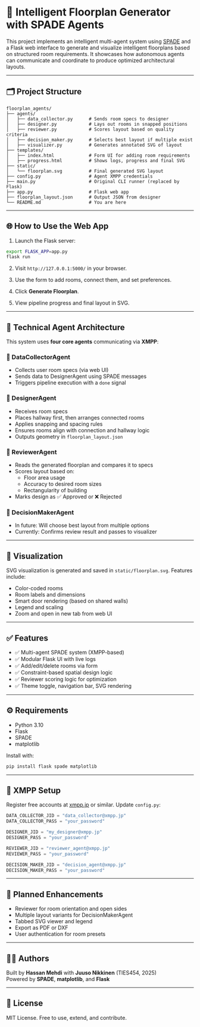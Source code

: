 # 🧠 Intelligent Floorplan Generator with SPADE Agents

This project implements an intelligent multi-agent system using [SPADE](https://spade-mas.readthedocs.io/) and a Flask web interface to generate and visualize intelligent floorplans based on structured room requirements. It showcases how autonomous agents can communicate and coordinate to produce optimized architectural layouts.

---

## 🗂️ Project Structure

```
floorplan_agents/
├── agents/
│   ├── data_collector.py      # Sends room specs to designer
│   ├── designer.py            # Lays out rooms in snapped positions
│   ├── reviewer.py            # Scores layout based on quality criteria
│   ├── decision_maker.py      # Selects best layout if multiple exist
│   ├── visualizer.py          # Generates annotated SVG of layout
├── templates/
│   ├── index.html             # Form UI for adding room requirements
│   ├── progress.html          # Shows logs, progress and final SVG
├── static/
│   └── floorplan.svg          # Final generated SVG layout
├── config.py                  # Agent XMPP credentials
├── main.py                    # Original CLI runner (replaced by Flask)
├── app.py                     # Flask web app
├── floorplan_layout.json      # Output JSON from designer
└── README.md                  # You are here
```

---

## 🌐 How to Use the Web App

1. Launch the Flask server:

```bash
export FLASK_APP=app.py
flask run
```

2. Visit `http://127.0.0.1:5000/` in your browser.

3. Use the form to add rooms, connect them, and set preferences.

4. Click **Generate Floorplan**.

5. View pipeline progress and final layout in SVG.

---

## 🧠 Technical Agent Architecture

This system uses **four core agents** communicating via **XMPP**:

### 🔹 DataCollectorAgent
- Collects user room specs (via web UI)
- Sends data to DesignerAgent using SPADE messages
- Triggers pipeline execution with a `done` signal

### 🔹 DesignerAgent
- Receives room specs
- Places hallway first, then arranges connected rooms
- Applies snapping and spacing rules
- Ensures rooms align with connection and hallway logic
- Outputs geometry in `floorplan_layout.json`

### 🔹 ReviewerAgent
- Reads the generated floorplan and compares it to specs
- Scores layout based on:
  - Floor area usage
  - Accuracy to desired room sizes
  - Rectangularity of building
- Marks design as ✅ Approved or ❌ Rejected

### 🔹 DecisionMakerAgent
- In future: Will choose best layout from multiple options
- Currently: Confirms review result and passes to visualizer

---

## 🎨 Visualization

SVG visualization is generated and saved in `static/floorplan.svg`. Features include:

- Color-coded rooms
- Room labels and dimensions
- Smart door rendering (based on shared walls)
- Legend and scaling
- Zoom and open in new tab from web UI

---

## ✅ Features

- ✅ Multi-agent SPADE system (XMPP-based)
- ✅ Modular Flask UI with live logs
- ✅ Add/edit/delete rooms via form
- ✅ Constraint-based spatial design logic
- ✅ Reviewer scoring logic for optimization
- ✅ Theme toggle, navigation bar, SVG rendering

---

## ⚙️ Requirements

- Python 3.10
- Flask
- SPADE
- matplotlib

Install with:

```bash
pip install flask spade matplotlib
```

---

## 🔐 XMPP Setup

Register free accounts at [xmpp.jp](https://xmpp.jp) or similar. Update `config.py`:

```python
DATA_COLLECTOR_JID = "data_collector@xmpp.jp"
DATA_COLLECTOR_PASS = "your_password"

DESIGNER_JID = "my_designer@xmpp.jp"
DESIGNER_PASS = "your_password"

REVIEWER_JID = "reviewer_agent@xmpp.jp"
REVIEWER_PASS = "your_password"

DECISION_MAKER_JID = "decision_agent@xmpp.jp"
DECISION_MAKER_PASS = "your_password"
```

---

## 🔮 Planned Enhancements

- Reviewer for room orientation and open sides
- Multiple layout variants for DecisionMakerAgent
- Tabbed SVG viewer and legend
- Export as PDF or DXF
- User authentication for room presets

---

## 👨‍💻 Authors

Built by **Hassan Mehdi** with **Juuso Nikkinen** (TIES454, 2025)  
Powered by **SPADE**, **matplotlib**, and **Flask**

---

## 📜 License

MIT License. Free to use, extend, and contribute.